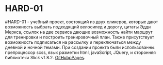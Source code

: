 # HARD-01 
#HARD-01 - учебный проект, состоящий из двух сликеров, которые дают возможность выбрать подходящий велосипед и дорогу, 
цитаты Эдди Меркса, ссылок на две сервиса дающие возможность найти маршрут для тренировки и построить тренировочный план.
 Также присутствует возможность подписаться на рассылку и переключаться между дневной и ночной темами. 
При создании проекта были использованны: препроцессор scss, язык разметки html, javaScript, 
JQuery, и сторонняя библиотека Slick v1.8.2. [GitHubpPages](https://olkerty.github.io/HARD-01/). 